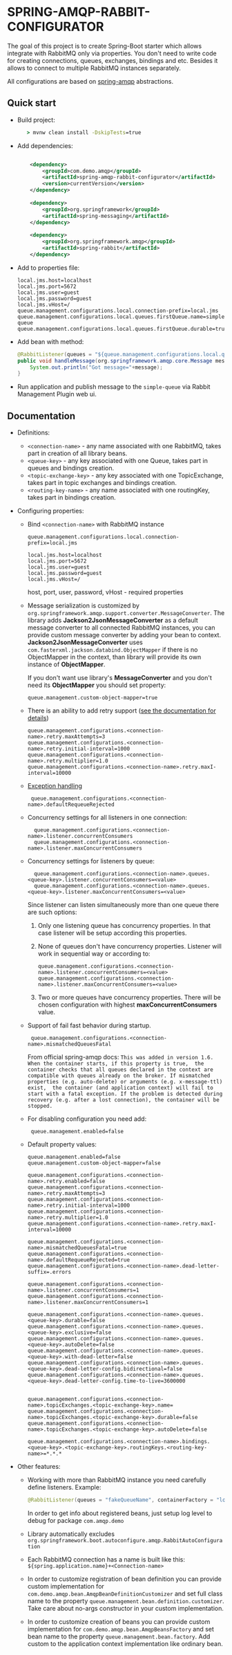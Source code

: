 SPRING-AMQP-RABBIT-CONFIGURATOR
====

The goal of this project is to create Spring-Boot starter which allows integrate with RabbitMQ only via properties.
You don't need to write code for creating connections, queues, exchanges, bindings and etc. 
Besides it allows to connect to multiple RabbitMQ instances separately.

All configurations are based on [spring-amqp](https://docs.spring.io/spring-amqp/docs/latest-snapshot/reference/htmlsingle/) abstractions.


## Quick start

* Build project:
    ```cmd
       > mvnw clean install -DskipTests=true
    ```
* Add dependencies:

    ```xml
    
        <dependency>
            <groupId>com.demo.amqp</groupId>
            <artifactId>spring-amqp-rabbit-configurator</artifactId>
            <version>currentVersion</version>
        </dependency>
        
        <dependency>
            <groupId>org.springframework</groupId>
            <artifactId>spring-messaging</artifactId>
        </dependency>
        
        <dependency>
            <groupId>org.springframework.amqp</groupId>
            <artifactId>spring-rabbit</artifactId>
        </dependency>
     ```
* Add to properties file:
    ```properties
    local.jms.host=localhost
    local.jms.port=5672
    local.jms.user=guest
    local.jms.password=guest
    local.jms.vHost=/
    queue.management.configurations.local.connection-prefix=local.jms
    queue.management.configurations.local.queues.firstQueue.name=simple-queue
    queue.management.configurations.local.queues.firstQueue.durable=true
    ```
* Add bean with method:
    ``` java
    @RabbitListener(queues = "${queue.management.configurations.local.queues.firstQueue.name}")
    public void handleMessage(org.springframework.amqp.core.Message message) {
        System.out.println("Got message="+message);
    }
    ``` 
* Run application and publish message to the `simple-queue`  via Rabbit Management Plugin web ui.

## Documentation

* Definitions:

    * `<connection-name>` - any name associated with one RabbitMQ, takes part in creation of all library beans.
    * `<queue-key>` - any key associated with one Queue, takes part in queues and bindings creation.
    * `<topic-exchange-key>` - any key associated with one TopicExchange, takes part in topic exchanges and bindings creation.
    * `<routing-key-name>` - any name associated with one routingKey, takes part in bindings creation.
    
* Configuring properties:

    * Bind `<connection-name>` with RabbitMQ instance
        ```properties
        queue.management.configurations.local.connection-prefix=local.jms
        
        local.jms.host=localhost
        local.jms.port=5672
        local.jms.user=guest
        local.jms.password=guest
        local.jms.vHost=/
        ```
         host, port, user, password, vHost - required properties
    
    * Message serialization is customized by `org.springframework.amqp.support.converter.MessageConverter`.
        The library adds **Jackson2JsonMessageConverter** as a default message converter to all connected RabbitMQ instances, 
        you can provide custom message converter by adding your bean to context.
        **Jackson2JsonMessageConverter** uses `com.fasterxml.jackson.databind.ObjectMapper` if there is no ObjectMapper in the context,
         than library will provide its own instance of **ObjectMapper**. 
    
        If you don't want use library's **MessageConverter** and you don't need its **ObjectMapper**
        you should set property:
        ``` properties
        queue.management.custom-object-mapper=true
        ``` 
    
    * There is an ability to add retry support ([see the documentation for details](https://docs.spring.io/spring-amqp/docs/latest-snapshot/reference/htmlsingle/#template-retry))

         ```properties    
         queue.management.configurations.<connection-name>.retry.maxAttempts=3
         queue.management.configurations.<connection-name>.retry.initial-interval=1000
         queue.management.configurations.<connection-name>.retry.multiplier=1.0
         queue.management.configurations.<connection-name>.retry.maxI-interval=10000
         ```
    * [Exception handling](https://docs.spring.io/spring-amqp/docs/latest-snapshot/reference/htmlsingle/#exception-handling)
        ```properties    
         queue.management.configurations.<connection-name>.defaultRequeueRejected
         ```
    * Concurrency settings for all listeners in one connection:
       ```properties
         queue.management.configurations.<connection-name>.listener.concurrentConsumers
         queue.management.configurations.<connection-name>.listener.maxConcurrentConsumers
       ``` 
    * Concurrency settings for listeners by queue:
        ```properties
          queue.management.configurations.<connection-name>.queues.<queue-key>.listener.concurrentConsumers=<value>
          queue.management.configurations.<connection-name>.queues.<queue-key>.listener.maxConcurrentConsumers=<value>
         ```   
         Since listener can listen simultaneously more than one queue there are such options:
         1. Only one listening queue has concurrency properties. In that case listener will be setup according this properties. 
    
         2. None of queues don't have concurrency properties. Listener will work in sequential way or according to:
         
            ```properties
            queue.management.configurations.<connection-name>.listener.concurrentConsumers=<value>
            queue.management.configurations.<connection-name>.listener.maxConcurrentConsumers=<value>
            ```
         3. Two or more queues have concurrency properties. There will be chosen configuration with highest 
            **maxConcurrentConsumers** value.
    * Support of fail fast behavior during startup.
        ```properties    
         queue.management.configurations.<connection-name>.mismatchedQueuesFatal
         ```
        From official spring-amqp docs: 
            `
            This was added in version 1.6. When the container starts, if this property is true, 
            the container checks that all queues declared in the context are compatible with queues already on the broker.
            If mismatched properties (e.g. auto-delete) or arguments (e.g. x-message-ttl) exist, 
            the container (and application context) will fail to start with a fatal exception.
            If the problem is detected during recovery (e.g. after a lost connection), the container will be stopped.
             `
    * For disabling configuration you need add:
        ```properties
         queue.management.enabled=false
        ```
    * Default property values:
        ```
        queue.management.enabled=false
        queue.management.custom-object-mapper=false
        
        queue.management.configurations.<connection-name>.retry.enabled=false
        queue.management.configurations.<connection-name>.retry.maxAttempts=3
        queue.management.configurations.<connection-name>.retry.initial-interval=1000
        queue.management.configurations.<connection-name>.retry.multiplier=1.0
        queue.management.configurations.<connection-name>.retry.maxI-interval=10000
        
        queue.management.configurations.<connection-name>.mismatchedQueuesFatal=true
        queue.management.configurations.<connection-name>.defaultRequeueRejected=true
        queue.management.configurations.<connection-name>.dead-letter-suffix=.errors
        
        queue.management.configurations.<connection-name>.listener.concurrentConsumers=1
        queue.management.configurations.<connection-name>.listener.maxConcurrentConsumers=1
        
        queue.management.configurations.<connection-name>.queues.<queue-key>.durable=false
        queue.management.configurations.<connection-name>.queues.<queue-key>.exclusive=false
        queue.management.configurations.<connection-name>.queues.<queue-key>.autoDelete=false
        queue.management.configurations.<connection-name>.queues.<queue-key>.with-dead-letter=false
        queue.management.configurations.<connection-name>.queues.<queue-key>.dead-letter-config.bidirectional=false
        queue.management.configurations.<connection-name>.queues.<queue-key>.dead-letter-config.time-to-live=3600000
        
        
        queue.management.configurations.<connection-name>.topicExchanges.<topic-exchange-key>.name=
        queue.management.configurations.<connection-name>.topicExchanges.<topic-exchange-key>.durable=false
        queue.management.configurations.<connection-name>.topicExchanges.<topic-exchange-key>.autoDelete=false
        
        queue.management.configurations.<connection-name>.bindings.<queue-key>.<topic-exchange-key>.routingKeys.<routing-key-name>=*.*.*
        ```
* Other features:   

    * Working with more than RabbitMQ instance you need carefully define listeners.
        Example:
        ```java
        @RabbitListener(queues = "fakeQueueName", containerFactory = "localRabbitListenerContainerFactory",  admin="localRabbitAdmin")
        ```
        In order to get info about registered beans, just setup log level to debug for package `com.amqp.demo`
        
    * Library automatically excludes `org.springframework.boot.autoconfigure.amqp.RabbitAutoConfiguration`
    
    * Each RabbitMQ connection has a name is built like this:
     `${spring.application.name}+<Connection-name>` 
        
    * In order to customize registration of bean definition you can provide custom implementation for `com.demo.amqp.bean.AmqpBeanDefinitionCustomizer`
        and set full class name to the property `queue.management.bean.definition.customizer`.
        Take care about no-args constructor in your custom implementation.
        
    * In order to customize creation of beans you can provide custom implementation for `com.demo.amqp.bean.AmqpBeansFactory` 
    and set bean name to the property `queue.management.bean.factory`. 
    Add custom to the application context implementation like ordinary bean.
    